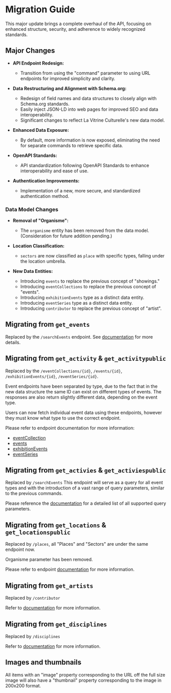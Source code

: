 # Migration Guide
This major update brings a complete overhaul of the API, focusing on enhanced structure, security, and adherence to widely recognized standards.

## Major Changes

- **API Endpoint Redesign:**
  - Transition from using the "command" parameter to using URL endpoints for improved simplicity and clarity.

- **Data Restructuring and Alignment with Schema.org:**
  - Redesign of field names and data structures to closely align with Schema.org standards.
  - Easily inject JSON-LD into web pages for improved SEO and data interoperability.
  - Significant changes to reflect La Vitrine Culturelle's new data model.

- **Enhanced Data Exposure:**
  - By default, more information is now exposed, eliminating the need for separate commands to retrieve specific data.

- **OpenAPI Standards:**
  - API standardization following OpenAPI Standards to enhance interoperability and ease of use.

- **Authentication Improvements:**
  - Implementation of a new, more secure, and standardized authentication method.

### Data Model Changes

- **Removal of "Organisme":**
  - The `organisme` entity has been removed from the data model. (Consideration for future addition pending.)

- **Location Classification:**
  - `sectors` are now classified as `place` with specific types, falling under the location umbrella.

- **New Data Entities:**
  - Introducing `events` to replace the previous concept of   "showings."
  - Introducing `eventCollections` to replace the previous concept of "events".
  - Introducing `exhibitionEvents` type as a distinct data entity.
  - Introducing `eventSeries` type as a distinct data entity.
  - Introducing `contributor` to replace the previous concept of "artist".

## Migrating from `get_events`
Replaced by the `/searchEvents` endpoint. See [documentation](v1/searchEvents.md) for more details.

## Migrating from `get_activity` & `get_activitypublic`
Replaced by the `/eventCollections/{id}`, `/events/{id}`, `/exhibitionEvents/{id}`, `/eventSeries/{id}`.

Event endpoints have been separated by type, due to the fact that in the new data structure the same ID can exist on different types of events. The responses are also return slightly different data, depending on the event type.

Users can now fetch individual event data using these endpoints, however they must know what type to use the correct endpoint.

Please refer to endpoint documentation for more information:
- [eventCollection](v1/eventCollections.md)
- [events](v1/events.md)
- [exhibitionEvents](v1/exhibitionEvents.md)
- [eventSeries](v1/eventSearch.md) 

## Migrating from `get_activies` & `get_activiespublic`
Replaced by `/searchEvents`
This endpoint will serve as a query for all event types and with the introduction of a vast range of query parameters, similar to the previous commands.

Please reference the [documentation](v1/searchEvents.md) for a detailed list of all supported query parameters.

## Migrating from `get_locations` & `get_locationspublic`
Replaced by `/places`, all "Places" and "Sectors" are under the same endpoint now.

Organisme parameter has been removed.

Please refer to endpoint [documentation](v1/places.md) for more information.

## Migrating from `get_artists`
Replaced by `/contributor`

Refer to [documentation](v1/contributors.md) for more information.

## Migrating from `get_disciplines`
Replaced by `/disciplines`

Refer to [documentation](v1/disciplines.md) for more information.

## Images and thumbnails

All items with an "image" property corresponding to the URL off the full size image will also have a "thumbnail" property corresponding to the image in 200x200 format.
